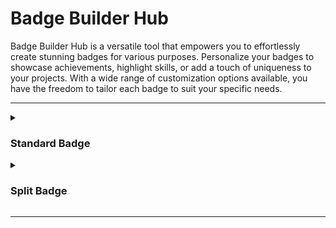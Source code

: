 # Badge Builder Hub
Badge Builder Hub is a versatile tool that empowers you to effortlessly create stunning badges for various purposes. Personalize your badges to showcase achievements, highlight skills, or add a touch of uniqueness to your projects. With a wide range of customization options available, you have the freedom to tailor each badge to suit your specific needs.

---

<details>
<summary><h3>Standard Badge</h3></summary>


</details>

<details>
<summary><h3>Split Badge</h3></summary>

### 🖥️ Demo

Default (Unmodified)

![Split-Badge](https://badge-builder-hub.vercel.app/api/split-badge)

```md
![Split-Badge](https://badge-builder-hub.vercel.app/api/split-badge)
```

---

Custom `leftText` & `rightText`

![Split-Badge](https://badge-builder-hub.vercel.app/api/split-badge?leftText=Hello&rightText=World)

```md
![Split-Badge](https://badge-builder-hub.vercel.app/api/split-badge?leftText=Hello&rightText=World)
```

---

Custom `leftText`, `rightText`, & `textColor`

![Split-Badge](https://badge-builder-hub.vercel.app/api/split-badge?leftText=Hello&rightText=World&textColor=000)

```md
![Split-Badge](https://badge-builder-hub.vercel.app/api/split-badge?leftText=Hello&rightText=World&textColor=000)
```

---

Custom `leftText`, `rightText`, `textColor`, & `leftTextColor`

&#9432; `leftTextColor` & `rightTextColor` overrides `textColor`

![Split-Badge](https://badge-builder-hub.vercel.app/api/split-badge?leftText=Hello&rightText=World&textColor=000&leftTextColor=f5f5f5)

```md
![Split-Badge](https://badge-builder-hub.vercel.app/api/split-badge?leftText=Hello&rightText=World&textColor=000&leftTextColor=f5f5f5)
```

---

Custom `leftText`, `rightText`, `leftSectionColor`, & `rightSectionColor`

![Split-Badge](https://badge-builder-hub.vercel.app/api/split-badge?leftText=Hello&rightText=World&leftSectionColor=333&rightSectionColor=6660e0)

```md
![Split-Badge](https://badge-builder-hub.vercel.app/api/split-badge?leftText=Hello&rightText=World&leftSectionColor=333&rightSectionColor=6660e0)
```

---

Custom `leftText`, `rightText`, `leftTextColor`, `rightTextColor`, `leftSectionColor`, & `rightSectionColor`

![Split-Badge](https://badge-builder-hub.vercel.app/api/split-badge?leftText=Hello&rightText=World&leftTextColor=3BA6E5&rightTextColor=333&leftSectionColor=333&rightSectionColor=3BA6E5)

```md
![Split-Badge](https://badge-builder-hub.vercel.app/api/split-badge?leftText=Hello&rightText=World&leftTextColor=3BA6E5&rightTextColor=333&leftSectionColor=333&rightSectionColor=3BA6E5)
```

---

### ⚙️ Customization

You can customize the 'Split Badge' by providing query parameters in the URL.

Query parameters are added after the main URL using the '?' character, followed by a series of key=value pairs, separated by '&'.

> 🔍 Example:
> ```md
> https://badge-builder-hub.vercel.app/api/split-badge?leftText=Hello&rightText=World
> ```
>
> In this example:
> - `https://badge-builder-hub.vercel.app/api/split-badge` is the main URL.
> - `'leftText'` is a parameter key and `'Hello'` is its value.
> - `'rightText'` is another parameter key and `'World'` is its value.

##### Available Query Parameters

| Query Parameters    | Description                                                   |
| ------------------- | ------------------------------------------------------------- |
| `leftText`          | Customize the text on the left.                               |
| `rightText`         | Customize the text on the right.                              |
| `roundCorners`      | Set to 'false' to turn off the rounded corners of the badge. Default is 'true'. |
| `boldText`          | Set to 'true' to bold the `leftText` and `rightText`. Default is 'false'. |
| `boldLeftText`      | Set to 'true' to bold the `leftText`. Default is 'false'.                 |
| `boldRightText`     | Set to 'true' to bold the `rightText`. Default is 'false'.                |
| `textColor`         | Customize the color of the text.                              |
| `leftTextColor `    | Customize the color of the left text. Overrides `textColor`.  |
| `rightTextColor `   | Customize the color of the right text. Overrides `textColor`. |
| `leftSectionColor`  | Customize the color of the left section.                      |
| `rightSectionColor` | Customize the color of the right section.                     |

---

</details>

---